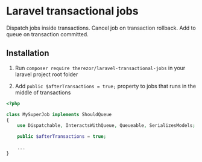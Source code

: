 # Laravel transactional jobs
Dispatch jobs inside transactions. Cancel job on transaction rollback. Add to queue on transaction committed.

## Installation

1) Run ```composer require therezor/laravel-transactional-jobs``` in your laravel project root folder

2) Add `public $afterTransactions = true;` property to jobs that runs in the middle of transactions

```php
<?php

class MySuperJob implements ShouldQueue
{
    use Dispatchable, InteractsWithQueue, Queueable, SerializesModels;

    public $afterTransactions = true;
    
    ...
}
```

